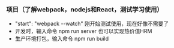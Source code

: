### 项目（了解webpack，nodejs和React，测试学习使用）
* "start": "webpack --watch" 刚开始测试使用，现在好像不需要了
* 开发时，输入命令 npm run server 也可以实现热价值HRM
* 生产环境打包，输入命令 npm run build